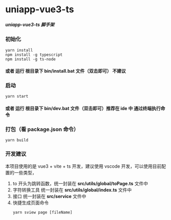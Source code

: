 # uniapp-vue3-ts

##### uniapp-vue3-ts 脚手架

### 初始化

```
yarn install
npm install -g typescript
npm install -g ts-node
```

#### 或者 运行 根目录下 bin/install.bat 文件（双击即可） 不建议

### 启动

```
yarn start
```

#### 或者 运行 根目录下 bin/dev.bat 文件（双击即可）推荐在 ide 中 通过终端执行命令

### 打包（看 package.json 命令）

```
yarn build
```

### 开发建议

本项目使用的是 vue3 + vite + ts 开发，建议使用 vscode 开发，可以使用目前配置的一些类型，

1. to 开头为跳转函数，统一封装在 **src/utils/global/toPage.ts** 文件中
2. 字符转换工具 统一封装在 **src/utils/global/index.ts** 文件中
3. 接口 统一封装在 **src/service** 文件中
4. 快捷生成页面命令
    ``` 
    yarn sview page [fileName] 
    ```
